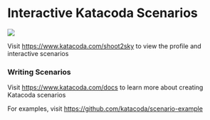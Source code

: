 # Interactive Katacoda Scenarios

[![](http://shields.katacoda.com/katacoda/shoot2sky/count.svg)](https://www.katacoda.com/shoot2sky "Get your profile on Katacoda.com")

Visit https://www.katacoda.com/shoot2sky to view the profile and interactive scenarios

### Writing Scenarios
Visit https://www.katacoda.com/docs to learn more about creating Katacoda scenarios

For examples, visit https://github.com/katacoda/scenario-example
